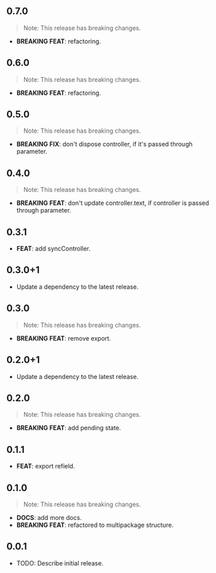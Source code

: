 ## 0.7.0

> Note: This release has breaking changes.

 - **BREAKING** **FEAT**: refactoring.

## 0.6.0

> Note: This release has breaking changes.

 - **BREAKING** **FEAT**: refactoring.

## 0.5.0

> Note: This release has breaking changes.

 - **BREAKING** **FIX**: don't dispose controller, if it's passed through parameter.

## 0.4.0

> Note: This release has breaking changes.

 - **BREAKING** **FEAT**: don't update controller.text, if controller is passed through parameter.

## 0.3.1

 - **FEAT**: add syncController.

## 0.3.0+1

 - Update a dependency to the latest release.

## 0.3.0

> Note: This release has breaking changes.

 - **BREAKING** **FEAT**: remove export.

## 0.2.0+1

 - Update a dependency to the latest release.

## 0.2.0

> Note: This release has breaking changes.

 - **BREAKING** **FEAT**: add pending state.

## 0.1.1

 - **FEAT**: export refield.

## 0.1.0

> Note: This release has breaking changes.

 - **DOCS**: add more docs.
 - **BREAKING** **FEAT**: refactored to multipackage structure.

## 0.0.1

* TODO: Describe initial release.
